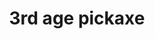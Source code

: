 ---
layout: item
title: 3rd age pickaxe
item-id: 20014
datatable: true
id: 20014
name: "3rd age pickaxe"
members: true
lowalch: 39180
highalch: 58770
examine: "A beautifully crafted pickaxe, shaped by ancient smiths."
monsters:
  - id: 8633
    name: "The Mimic"
    members: true
    combat_level: 186
    wiki_url: "https://oldschool.runescape.wiki/w/The_Mimic"
    drops:
      - quantity: "1"
        rarity: 0.00019069412662090009
        drop_requirements: null
---